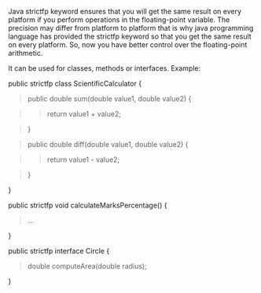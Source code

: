 Java strictfp keyword ensures that you will get the same result on every
platform if you perform operations in the floating-point variable. The
precision may differ from platform to platform that is why java
programming language has provided the strictfp keyword so that you get
the same result on every platform. So, now you have better control over
the floating-point arithmetic.

It can be used for classes, methods or interfaces. Example:

public strictfp class ScientificCalculator {

>public double sum(double value1, double value2) {

>>return value1 + value2;

>}

>public double diff(double value1, double value2) {

>>return value1 - value2;

>}

}

public strictfp void calculateMarksPercentage() {

>\...

}

public strictfp interface Circle {

>double computeArea(double radius);

}